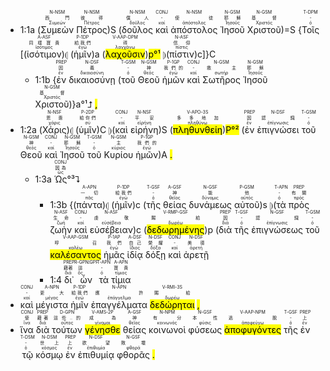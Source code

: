 
- 1:1a (<RUBY><ruby><ruby>Συμεὼν<rt>Συμεών</rt></ruby><rt>西門</rt></ruby><rt>N-NSM</rt></RUBY> <RUBY><ruby><ruby>Πέτρος<rt>Πέτρος</rt></ruby><rt>彼得</rt></ruby><rt>N-NSM</rt></RUBY>)S (<RUBY><ruby><ruby>δοῦλος<rt>δοῦλος</rt></ruby><rt>僕人</rt></ruby><rt>N-NSM</rt></RUBY> <RUBY><ruby><ruby>καὶ<rt>καί</rt></ruby><rt>-</rt></ruby><rt>CONJ</rt></RUBY> <RUBY><ruby><ruby>ἀπόστολος<rt>ἀπόστολος</rt></ruby><rt>使徒</rt></ruby><rt>N-NSM</rt></RUBY> <RUBY><ruby><ruby>Ἰησοῦ<rt>Ἰησοῦς</rt></ruby><rt>耶穌</rt></ruby><rt>N-GSM</rt></RUBY> <RUBY><ruby><ruby>Χριστοῦ<rt>Χριστός</rt></ruby><rt>基督</rt></ruby><rt>N-GSM</rt></RUBY>)=S {<RUBY><ruby><ruby>Τοῖς<rt>ὀ</rt></ruby><rt>-</rt></ruby><rt>T-DPM</rt></RUBY> [(<RUBY><ruby><ruby>ἰσότιμον<rt>ἰσότιμος</rt></ruby><rt>同樣寶貴</rt></ruby><rt>A-ASF</rt></RUBY>)⦇ (<RUBY><ruby><ruby>ἡμῖν<rt>ἐγώ</rt></ruby><rt>給我們</rt></ruby><rt>P-1DP</rt></RUBY>)a (<RUBY><ruby><ruby><mark class='ptc'>λαχοῦσιν</mark><rt>λαγχάνω</rt></ruby><rt>得</rt></ruby><rt>V-AAP-DPM</rt></RUBY>)<mark>p°¹</mark> ⦈(<RUBY><ruby><ruby>πίστιν<rt>πίστις</rt></ruby><rt>信仰</rt></ruby><rt>N-ASF</rt></RUBY>)c]}C
	- 1:1b {<RUBY><ruby><ruby>ἐν<rt>ἐν</rt></ruby><rt>因</rt></ruby><rt>PREP</rt></RUBY> <RUBY><ruby><ruby>δικαιοσύνῃ<rt>δικαιοσύνη</rt></ruby><rt>義</rt></ruby><rt>N-DSF</rt></RUBY> (<RUBY><ruby><ruby>τοῦ<rt>ὀ</rt></ruby><rt>-</rt></ruby><rt>T-GSM</rt></RUBY> <RUBY><ruby><ruby>Θεοῦ<rt>θεός</rt></ruby><rt>神</rt></ruby><rt>N-GSM</rt></RUBY> <RUBY><ruby><ruby>ἡμῶν<rt>ἐγώ</rt></ruby><rt>我們的</rt></ruby><rt>P-1GP</rt></RUBY> <RUBY><ruby><ruby>καὶ<rt>καί</rt></ruby><rt>-</rt></ruby><rt>CONJ</rt></RUBY> <RUBY><ruby><ruby>Σωτῆρος<rt>σωτήρ</rt></ruby><rt>救主</rt></ruby><rt>N-GSM</rt></RUBY> <RUBY><ruby><ruby>Ἰησοῦ<rt>Ἰησοῦς</rt></ruby><rt>耶穌</rt></ruby><rt>N-GSM</rt></RUBY> <RUBY><ruby><ruby>Χριστοῦ<rt>Χριστός</rt></ruby><rt>基督</rt></ruby><rt>N-GSM</rt></RUBY>)}a°¹⮥ <mark class='punctuation'>,</mark>
- 1:2a (<RUBY><ruby><ruby>Χάρις<rt>χάρις</rt></ruby><rt>恩惠</rt></ruby><rt>N-NSF</rt></RUBY>)⦇ (<RUBY><ruby><ruby>ὑμῖν<rt>σύ</rt></ruby><rt>給你們</rt></ruby><rt>P-2DP</rt></RUBY>)C ⦈(<RUBY><ruby><ruby>καὶ<rt>καί</rt></ruby><rt>-</rt></ruby><rt>CONJ</rt></RUBY> <RUBY><ruby><ruby>εἰρήνη<rt>εἰρήνη</rt></ruby><rt>平安</rt></ruby><rt>N-NSF</rt></RUBY>)S (<RUBY><ruby><ruby><mark class='verb'>πληθυνθείη</mark><rt>πληθύνω</rt></ruby><rt>多多地加</rt></ruby><rt>V-APO-3S</rt></RUBY>)<mark>P°²</mark> (<RUBY><ruby><ruby>ἐν<rt>ἐν</rt></ruby><rt>因</rt></ruby><rt>PREP</rt></RUBY> <RUBY><ruby><ruby>ἐπιγνώσει<rt>ἐπίγνωσις</rt></ruby><rt>認識</rt></ruby><rt>N-DSF</rt></RUBY> <RUBY><ruby><ruby>τοῦ<rt>ὀ</rt></ruby><rt>-</rt></ruby><rt>T-GSM</rt></RUBY> <RUBY><ruby><ruby>Θεοῦ<rt>θεός</rt></ruby><rt>神</rt></ruby><rt>N-GSM</rt></RUBY> <RUBY><ruby><ruby>καὶ<rt>καί</rt></ruby><rt>-</rt></ruby><rt>CONJ</rt></RUBY> <RUBY><ruby><ruby>Ἰησοῦ<rt>Ἰησοῦς</rt></ruby><rt>耶穌</rt></ruby><rt>N-GSM</rt></RUBY> <RUBY><ruby><ruby>τοῦ<rt>ὀ</rt></ruby><rt>-</rt></ruby><rt>T-GSM</rt></RUBY> <RUBY><ruby><ruby>Κυρίου<rt>κύριος</rt></ruby><rt>主</rt></ruby><rt>N-GSM</rt></RUBY> <RUBY><ruby><ruby>ἡμῶν<rt>ἐγώ</rt></ruby><rt>我們的</rt></ruby><rt>P-1GP</rt></RUBY>)A <mark class='punctuation'>.</mark> 
	- 1:3a <RUBY><ruby><ruby>Ὡς<rt>ὡς</rt></ruby><rt>因為</rt></ruby><rt>CONJ</rt></RUBY>°³⮧
		- 1:3b {(<RUBY><ruby><ruby>πάντα<rt>πᾶς</rt></ruby><rt>一切</rt></ruby><rt>A-APN</rt></RUBY>)⦇ (<RUBY><ruby><ruby>ἡμῖν<rt>ἐγώ</rt></ruby><rt>給我們</rt></ruby><rt>P-1DP</rt></RUBY>)c (<RUBY><ruby><ruby>τῆς<rt>ὀ</rt></ruby><rt>-</rt></ruby><rt>T-GSF</rt></RUBY> <RUBY><ruby><ruby>θείας<rt>θεῖος</rt></ruby><rt>神</rt></ruby><rt>A-GSF</rt></RUBY> <RUBY><ruby><ruby>δυνάμεως<rt>δύναμις</rt></ruby><rt>能</rt></ruby><rt>N-GSF</rt></RUBY> <RUBY><ruby><ruby>αὐτοῦ<rt>αὐτός</rt></ruby><rt>他</rt></ruby><rt>P-GSM</rt></RUBY>)s ⦈(<RUBY><ruby><ruby>τὰ<rt>ὀ</rt></ruby><rt>-</rt></ruby><rt>T-APN</rt></RUBY> <RUBY><ruby><ruby>πρὸς<rt>πρός</rt></ruby><rt>有關</rt></ruby><rt>PREP</rt></RUBY> <RUBY><ruby><ruby>ζωὴν<rt>ζωή</rt></ruby><rt>生命</rt></ruby><rt>N-ASF</rt></RUBY> <RUBY><ruby><ruby>καὶ<rt>καί</rt></ruby><rt>-</rt></ruby><rt>CONJ</rt></RUBY> <RUBY><ruby><ruby>εὐσέβειαν<rt>εὐσέβεια</rt></ruby><rt>虔敬</rt></ruby><rt>N-ASF</rt></RUBY>)c (<RUBY><ruby><ruby><mark class='ptc'>δεδωρημένης</mark><rt>δωρέω</rt></ruby><rt>賜給</rt></ruby><rt>V-RMP-GSF</rt></RUBY>)p (<RUBY><ruby><ruby>διὰ<rt>διά</rt></ruby><rt>因</rt></ruby><rt>PREP</rt></RUBY> <RUBY><ruby><ruby>τῆς<rt>ὀ</rt></ruby><rt>-</rt></ruby><rt>T-GSF</rt></RUBY> <RUBY><ruby><ruby>ἐπιγνώσεως<rt>ἐπίγνωσις</rt></ruby><rt>認識</rt></ruby><rt>N-GSF</rt></RUBY> <RUBY><ruby><ruby>τοῦ<rt>ὀ</rt></ruby><rt>-</rt></ruby><rt>T-GSM</rt></RUBY> <RUBY><ruby><ruby><mark class='ptc'>καλέσαντος</mark><rt>καλέω</rt></ruby><rt>呼召</rt></ruby><rt>V-AAP-GSM</rt></RUBY> <RUBY><ruby><ruby>ἡμᾶς<rt>ἐγώ</rt></ruby><rt>我們</rt></ruby><rt>P-1AP</rt></RUBY> <RUBY><ruby><ruby>ἰδίᾳ<rt>ἴδιος</rt></ruby><rt>自己</rt></ruby><rt>A-DSF</rt></RUBY> <RUBY><ruby><ruby>δόξῃ<rt>δόξα</rt></ruby><rt>榮耀</rt></ruby><rt>N-DSF</rt></RUBY> <RUBY><ruby><ruby>καὶ<rt>καί</rt></ruby><rt>-</rt></ruby><rt>CONJ</rt></RUBY> <RUBY><ruby><ruby>ἀρετῇ<rt>ἀρετή</rt></ruby><rt>美德</rt></ruby><rt>N-DSF</rt></RUBY> 
		- 1:4 <RUBY><ruby><ruby>δι᾽<rt>διά</rt></ruby><rt>藉著</rt></ruby><rt>PREP</rt></RUBY> <RUBY><ruby><ruby>ὧν<rt>ὅς</rt></ruby><rt>這</rt></ruby><rt>R-GPN⁞GPF</rt></RUBY> <RUBY><ruby><ruby>τὰ<rt>ὀ</rt></ruby><rt>-</rt></ruby><rt>T-APN</rt></RUBY> <RUBY><ruby><ruby>τίμια<rt>τίμιος</rt></ruby><rt>寶貴</rt></ruby><rt>A-APN</rt></RUBY> 
- <RUBY><ruby><ruby>καὶ<rt>καί</rt></ruby><rt>-</rt></ruby><rt>CONJ</rt></RUBY> <RUBY><ruby><ruby>μέγιστα<rt>μέγας</rt></ruby><rt>更大</rt></ruby><rt>A-NPN</rt></RUBY> <RUBY><ruby><ruby>ἡμῖν<rt>ἐγώ</rt></ruby><rt>給我們</rt></ruby><rt>P-1DP</rt></RUBY> <RUBY><ruby><ruby>ἐπαγγέλματα<rt>ἐπάγγελμα</rt></ruby><rt>應許</rt></ruby><rt>N-APN</rt></RUBY> <RUBY><ruby><ruby><mark class='verb'>δεδώρηται</mark><rt>δωρέω</rt></ruby><rt>賜給</rt></ruby><rt>V-RMI-3S</rt></RUBY> <mark class='punctuation'>,</mark> 
- <RUBY><ruby><ruby>ἵνα<rt>ἵνα</rt></ruby><rt>使</rt></ruby><rt>CONJ</rt></RUBY> <RUBY><ruby><ruby>διὰ<rt>διά</rt></ruby><rt>藉著</rt></ruby><rt>PREP</rt></RUBY> <RUBY><ruby><ruby>τούτων<rt>οὗτος</rt></ruby><rt>這些..的</rt></ruby><rt>D-GPN</rt></RUBY> <RUBY><ruby><ruby><mark class='verb'>γένησθε</mark><rt>γίνομαι</rt></ruby><rt>成為</rt></ruby><rt>V-AMS-2P</rt></RUBY> <RUBY><ruby><ruby>θείας<rt>θεῖος</rt></ruby><rt>神</rt></ruby><rt>A-GSF</rt></RUBY> <RUBY><ruby><ruby>κοινωνοὶ<rt>κοινωνός</rt></ruby><rt>有分</rt></ruby><rt>N-NPM</rt></RUBY> <RUBY><ruby><ruby>φύσεως<rt>φύσις</rt></ruby><rt>本性</rt></ruby><rt>N-GSF</rt></RUBY> <RUBY><ruby><ruby><mark class='ptc'>ἀποφυγόντες</mark><rt>ἀποφεύγω</rt></ruby><rt>逃脫</rt></ruby><rt>V-AAP-NPM</rt></RUBY> <RUBY><ruby><ruby>τῆς<rt>ὀ</rt></ruby><rt>-</rt></ruby><rt>T-GSF</rt></RUBY> <RUBY><ruby><ruby>ἐν<rt>ἐν</rt></ruby><rt>上</rt></ruby><rt>PREP</rt></RUBY> <RUBY><ruby><ruby>τῷ<rt>ὀ</rt></ruby><rt>-</rt></ruby><rt>T-DSM</rt></RUBY> <RUBY><ruby><ruby>κόσμῳ<rt>κόσμος</rt></ruby><rt>世上</rt></ruby><rt>N-DSM</rt></RUBY> <RUBY><ruby><ruby>ἐν<rt>ἐν</rt></ruby><rt>上</rt></ruby><rt>PREP</rt></RUBY> <RUBY><ruby><ruby>ἐπιθυμίᾳ<rt>ἐπιθυμία</rt></ruby><rt>欲望</rt></ruby><rt>N-DSF</rt></RUBY> <RUBY><ruby><ruby>φθορᾶς<rt>φθορά</rt></ruby><rt>敗壞</rt></ruby><rt>N-GSF</rt></RUBY> <mark class='punctuation'>.</mark>